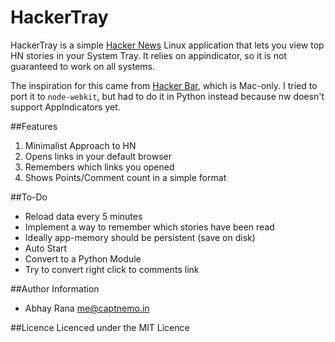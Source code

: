 HackerTray
==========

HackerTray is a simple [Hacker News](https://news.ycombinator.com/) Linux application
that lets you view top HN stories in your System Tray. It relies on appindicator, so
it is not guaranteed to work on all systems.

The inspiration for this came from [Hacker Bar](http://hackerbarapp.com), which is 
Mac-only. I tried to port it to `node-webkit`, but had to do it in Python instead
because nw doesn't support AppIndicators yet.

##Features
1. Minimalist Approach to HN
2. Opens links in your default browser
3. Remembers which links you opened
4. Shows Points/Comment count in a simple format

##To-Do
- Reload data every 5 minutes
- Implement a way to remember which stories have been read
- Ideally app-memory should be persistent (save on disk)
- Auto Start
- Convert to a Python Module
- Try to convert right click to comments link

##Author Information
- Abhay Rana <me@captnemo.in>

##Licence
Licenced under the MIT Licence